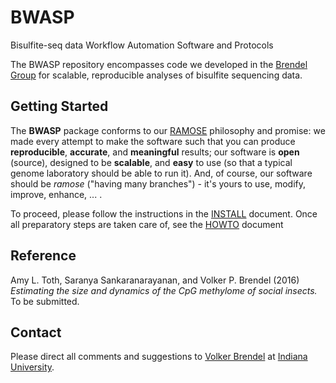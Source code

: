 # BWASP
Bisulfite-seq data Workflow Automation Software and Protocols

The BWASP repository encompasses code we developed in the
[Brendel Group](http://brendelgroup.org/) for scalable, reproducible analyses of
bisulfite sequencing data.

## Getting Started

The __BWASP__ package conforms to our [RAMOSE](https://github.com/BrendelGroup/)
philosophy and promise: we made every attempt to make the software such that
you can produce __reproducible__, __accurate__, and __meaningful__ results; our
software is __open__ (source), designed to be __scalable__, and __easy__ to use
(so that a typical genome laboratory should be able to run it).  And, of course,
our software should be _ramose_ ("having many branches") - it's yours to use,
modify, improve, enhance, ... .

To proceed, please follow the instructions in the [INSTALL](./INSTALL.md)
document.  Once all preparatory steps are taken care of, see the
[HOWTO](./HOWTO.md) document

## Reference

Amy L. Toth, Saranya Sankaranarayanan, and Volker P. Brendel (2016) _Estimating
the size and dynamics of the CpG methylome of social insects._ To be submitted.

## Contact

Please direct all comments and suggestions to
[Volker Brendel](<mailto:vpbrendel@indiana.edu>)
at [Indiana University](http://brendelgroup.org/).
